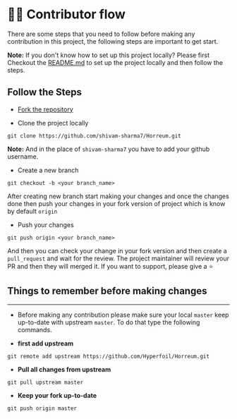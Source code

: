 # 🧑‍💻 Contributor flow
There are some steps that you need to follow before making any contribution in this project, the following steps are important to get start.

**Note:** If you don't know how to set up this project locally? Please first Checkout the [README.md](./README.md) to set up the project locally and then follow the steps.

## Follow the Steps
- [Fork the repository](https://github.com/Hyperfoil/Horreum/fork)

- Clone the project locally 

``` 
git clone https://github.com/shivam-sharma7/Horreum.git 
``` 
**Note:** And in the place of `shivam-sharma7` you have to add your github username.

- Create a new branch

```
git checkout -b <your branch_name>
```

After creating new branch start making your changes and once the changes done then push your changes in your fork version of project which is know by default ` origin `

- Push your changes

```
git push origin <your branch_name>
```

And then you can check your change in your fork version and then create a ` pull_request` and wait for the review. The project maintainer will review your PR and then they will merged it. If you want to support, please give a ⭐

## Things to remember before making changes
---
- Before making any contribution please make sure your local `master` keep up-to-date with upstream `master`. To do that type the following commands.

- **first add upstream**
```
git remote add upstream https://github.com/Hyperfoil/Horreum.git
```
- **Pull all changes from upstream**

```
git pull upstream master
```

- **Keep your fork up-to-date**

```
git push origin master
```
